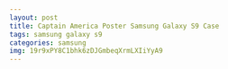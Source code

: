 ```yaml
---
layout: post
title: Captain America Poster Samsung Galaxy S9 Case
tags: samsung galaxy s9
categories: samsung
img: 19r9xPY8C1bhk6zDJGmbeqXrmLXIiYyA9
---
```

